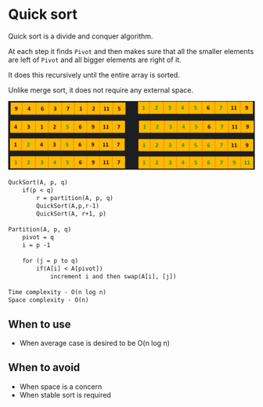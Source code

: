 # Quick sort

Quick sort is a divide and conquer algorithm.

At each step it finds `Pivot` and then makes sure that all the smaller elements are left of `Pivot` and all bigger elements are right of it.

It does this recursively until the entire array is sorted.

Unlike merge sort, it does not require any external space.

![](../../images/2019-07-22-14-07-04.png)

```
QuckSort(A, p, q)
    if(p < q)
        r = partition(A, p, q)
        QuickSort(A,p,r-1)
        QuickSort(A, r+1, p)

Partition(A, p, q)
    pivot = q
    i = p -1

    for (j = p to q)
        if(A[i] < A[pivot])
            increment i and then swap(A[i], [j])

Time complexity - O(n log n)
Space complexity - O(n)
```

## When to use
- When average case is desired to be O(n log n)

## When to avoid
- When space is a concern
- When stable sort is required

